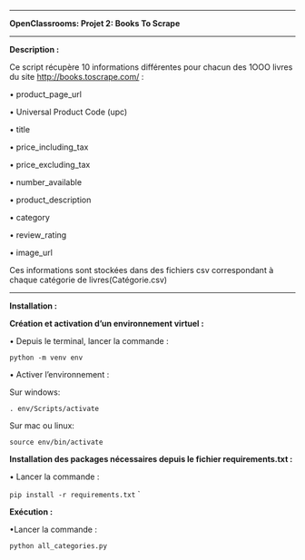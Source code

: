 ﻿*****************************************
**OpenClassrooms: Projet 2: Books To Scrape**
*****************************************
**Description :**

Ce script récupère 10 informations différentes pour chacun des 1OOO livres du  site http://books.toscrape.com/ :

•	product_page_url

•	Universal Product Code (upc)

•	title

•	price_including_tax

•	price_excluding_tax

•	number_available

•	product_description

•	category

•	review_rating

•	image_url

Ces informations sont stockées dans des fichiers csv correspondant à chaque catégorie de livres(Catégorie.csv)
*************************************************************************************************************

**Installation :**

**Création et activation d’un environnement virtuel :**

•	Depuis le terminal, lancer la commande :

`python -m venv env`

•	Activer l’environnement :  

Sur windows:

`. env/Scripts/activate`

Sur mac ou linux:   

`source env/bin/activate` 
                              
**Installation des packages nécessaires depuis le fichier requirements.txt :**

•	Lancer la commande  :    

`pip install -r requirements.txt`
`

**Exécution :**

•Lancer la commande : 

`python all_categories.py`
